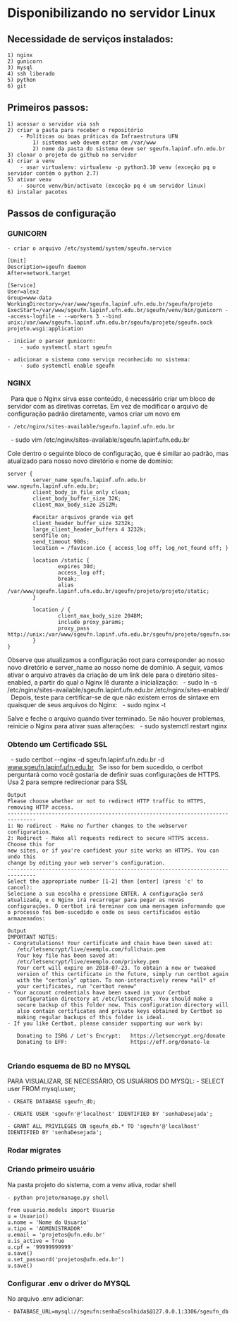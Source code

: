 # Disponibilizando no servidor Linux

## Necessidade de serviços instalados:
    1) nginx
    2) gunicorn
    3) mysql
    4) ssh liberado
    5) python
    6) git

## Primeiros passos:
    1) acessar o servidor via ssh
    2) criar a pasta para receber o repositório
        - Políticas ou boas práticas da Infraestrutura UFN
            1) sistemas web devem estar em /var/www
            2) nome da pasta do sistema deve ser sgeufn.lapinf.ufn.edu.br
    3) clonar o projeto do github no servidor
    4) criar a venv
        - usar virtualenv: virtualenv -p python3.10 venv (exceção pq o servidor contém o python 2.7)
    5) ativar venv
        - source venv/bin/activate (exceção pq é um servidor linux)
    6) instalar pacotes

## Passos de configuração

### GUNICORN 

    - criar o arquivo /etc/systemd/system/sgeufn.service

```
[Unit]
Description=sgeufn daemon
After=network.target

[Service]
User=alexz
Group=www-data
WorkingDirectory=/var/www/sgeufn.lapinf.ufn.edu.br/sgeufn/projeto
ExecStart=/var/www/sgeufn.lapinf.ufn.edu.br/sgeufn/venv/bin/gunicorn --access-logfile - --workers 3 --bind unix:/var/www/sgeufn.lapinf.ufn.edu.br/sgeufn/projeto/sgeufn.sock projeto.wsgi:application
```

    - iniciar o parser gunicorn:
        - sudo systemctl start sgeufn

    - adicionar o sistema como serviço reconhecido no sistema:
        - sudo systemctl enable sgeufn


### NGINX
 
Para que o Nginx sirva esse conteúdo, é necessário criar um bloco de servidor com as diretivas corretas. 
Em vez de modificar o arquivo de configuração padrão diretamente, vamos criar um novo em 

    - /etc/nginx/sites-available/sgeufn.lapinf.ufn.edu.br
 
    - sudo vim /etc/nginx/sites-available/sgeufn.lapinf.ufn.edu.br


Cole dentro o seguinte bloco de configuração, que é similar ao padrão, mas atualizado para nosso novo diretório e nome de domínio:
 
```
server {
        server_name sgeufn.lapinf.ufn.edu.br www.sgeufn.lapinf.ufn.edu.br;
        client_body_in_file_only clean;
        client_body_buffer_size 32K;
        client_max_body_size 2512M;

        #aceitar arquivos grande via get
        client_header_buffer_size 3232k;
        large_client_header_buffers 4 3232k;
        sendfile on;
        send_timeout 900s;
        location = /favicon.ico { access_log off; log_not_found off; }

        location /static {
                expires 30d;
                access_log off;
                break;
                alias /var/www/sgeufn.lapinf.ufn.edu.br/sgeufn/projeto/projeto/static;
        }

        location / {
                client_max_body_size 2048M;
                include proxy_params;
                proxy_pass http://unix:/var/www/sgeufn.lapinf.ufn.edu.br/sgeufn/projeto/sgeufn.sock;
        }
} 
```

Observe que atualizamos a configuração root para corresponder ao nosso novo diretório e 
server_name ao nosso nome de domínio. A seguir, vamos ativar o arquivo através da criação de um link dele para o diretório sites-enabled, a partir do qual o Nginx lê durante a inicialização:
 
    - sudo ln -s /etc/nginx/sites-available/sgeufn.lapinf.ufn.edu.br /etc/nginx/sites-enabled/
 
Depois, teste para certificar-se de que não existem erros de sintaxe em quaisquer de seus arquivos do Nginx:
 
    - sudo nginx -t


Salve e feche o arquivo quando tiver terminado. Se não houver problemas, reinicie o Nginx para ativar suas alterações:
 
    - sudo systemctl restart nginx


### Obtendo um Certificado SSL
 
    - sudo certbot --nginx -d sgeufn.lapinf.ufn.edu.br -d www.sgeufn.lapinf.ufn.edu.br
 
Se isso for bem sucedido, o certbot perguntará como você gostaria de definir suas configurações de HTTPS. Usa 2 para sempre redirecionar para SSL

```
Output
Please choose whether or not to redirect HTTP traffic to HTTPS, removing HTTP access.
-------------------------------------------------------------------------------
1: No redirect - Make no further changes to the webserver configuration.
2: Redirect - Make all requests redirect to secure HTTPS access. Choose this for
new sites, or if you're confident your site works on HTTPS. You can undo this
change by editing your web server's configuration.
-------------------------------------------------------------------------------
Select the appropriate number [1-2] then [enter] (press 'c' to cancel):
Selecione a sua escolha e pressione ENTER. A configuração será atualizada, e o Nginx irá recarregar para pegar as novas configurações. O certbot irá terminar com uma mensagem informando que o processo foi bem-sucedido e onde os seus certificados estão armazenados:
 
Output
IMPORTANT NOTES:
- Congratulations! Your certificate and chain have been saved at:
   /etc/letsencrypt/live/exemplo.com/fullchain.pem
   Your key file has been saved at:
   /etc/letsencrypt/live/exemplo.com/privkey.pem
   Your cert will expire on 2018-07-23. To obtain a new or tweaked
   version of this certificate in the future, simply run certbot again
   with the "certonly" option. To non-interactively renew *all* of
   your certificates, run "certbot renew"
- Your account credentials have been saved in your Certbot
   configuration directory at /etc/letsencrypt. You should make a
   secure backup of this folder now. This configuration directory will
   also contain certificates and private keys obtained by Certbot so
   making regular backups of this folder is ideal.
- If you like Certbot, please consider supporting our work by:
 
   Donating to ISRG / Let's Encrypt:   https://letsencrypt.org/donate
   Donating to EFF:                    https://eff.org/donate-le
 
```

### Criando esquema de BD no MYSQL

PARA VISUALIZAR, SE NECESSÁRIO, OS USUÁRIOS DO MYSQL:
    - SELECT user FROM mysql.user;

    - CREATE DATABASE sgeufn_db;

    - CREATE USER 'sgeufn'@'localhost' IDENTIFIED BY 'senhaDesejada';

    - GRANT ALL PRIVILEGES ON sgeufn_db.* TO 'sgeufn'@'localhost' IDENTIFIED BY 'senhaDesejada';

### Rodar migrates

### Criando primeiro usuário

Na pasta projeto do sistema, com a venv ativa, rodar shell

    - python projeto/manage.py shell

```
from usuario.models import Usuario
u = Usuario()
u.nome = 'Nome do Usuario'
u.tipo = 'ADMINISTRADOR'
u.email = 'projetos@ufn.edu.br'
u.is_active = True
u.cpf = '99999999999'
u.save()
u.set_password('projetos@ufn.edu.br')
u.save()
```


### Configurar .env o driver do MYSQL

No arquivo .env adicionar:

    - DATABASE_URL=mysql://sgeufn:senhaEscolhida$@127.0.0.1:3306/sgeufn_db




